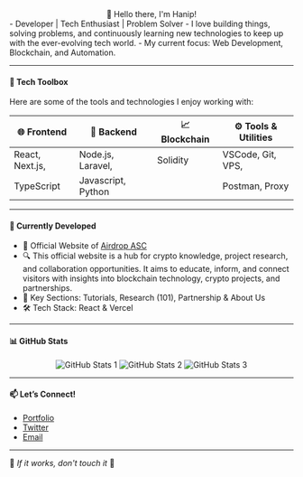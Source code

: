 <!--
<div align="center">
  <img src="https://raw.githubusercontent.com/hnfdm/hnfdm/output/github-contribution-grid-snake-dark.svg#gh-dark-mode-only" alt="GitHub Contribution Grid Snake Animation Dark Mode"/>
  <img src="https://raw.githubusercontent.com/hnfdm/hnfdm/output/github-contribution-grid-snake.svg#gh-light-mode-only" alt="GitHub Contribution Grid Snake Animation Light Mode"/>
https://github.com/ZanePearton
https://dev.to/zanepearton/creating-an-engaging-github-profile-a-step-by-step-guide-4hfl
</div>
-->
<div align="center" text="bold">
  👋 Hello there, I'm Hanip!
</div>
- Developer | Tech Enthusiast | Problem Solver  
- I love building things, solving problems, and continuously learning new technologies to keep up with the ever-evolving tech world.  
- My current focus: Web Development, Blockchain, and Automation.

---

#### 🎨 Tech Toolbox
Here are some of the tools and technologies I enjoy working with:

| 🌐 Frontend         |🔧 Backend          | 📈 Blockchain       | ⚙️ Tools & Utilities |
|---------------------|---------------------|---------------------|----------------------|
| React, Next.js,     | Node.js, Laravel,   | Solidity            | VSCode, Git, VPS,    |
| TypeScript          | Javascript, Python  |                     | Postman, Proxy      |

---

#### 🌟 Currently Developed
- 📢 Official Website of [Airdrop ASC](https://airdropasc.com)
- 🔍 This official website is a hub for crypto knowledge, project research, and collaboration opportunities. It aims to educate, inform, and connect visitors with insights into blockchain technology, crypto projects, and partnerships.
- 🔑 Key Sections: Tutorials, Research (101), Partnership & About Us
- 🛠️ Tech Stack: React & Vercel

---

#### 📊 GitHub Stats

<div align="center">
    <img src="https://github-profile-summary-cards.vercel.app/api/cards/profile-details?username=hnfdm&theme=github_dark" alt="GitHub Stats 1"/>
    <img src="http://github-profile-summary-cards.vercel.app/api/cards/repos-per-language?username=hnfdm&theme=github_dark" alt="GitHub Stats 2"/>
    <img src="http://github-profile-summary-cards.vercel.app/api/cards/stats?username=hnfdm&theme=github_dark" alt="GitHub Stats 3"/>
</div>

---

#### 📫 Let’s Connect!

- [Portfolio](https://hnfdm.netlify.app/)
- [Twitter](https://twitter.com/hnfdmzyx)
- [Email](mailto:hnfdm@proton.me)

---

🐞 *If it works, don't touch it* 🐞
